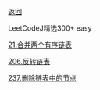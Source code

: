 [返回](Doc/Knowledge/算法/LeetCode题解/total/03-链表/README.md)

LeetCodeJ精选300+  easy

[21.合并两个有序链表](#合并两个有序链表)

[206.反转链表](#反转链表)

[237.删除链表中的节点](#删除链表中的节点)

